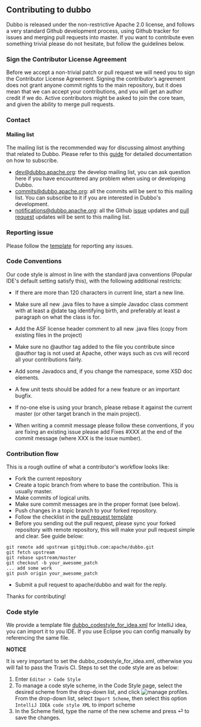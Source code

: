 ## Contributing to dubbo

Dubbo is released under the non-restrictive Apache 2.0 license, and follows a very standard Github development process,
using Github tracker for issues and merging pull requests into master. If you want to contribute even something trivial
please do not hesitate, but follow the guidelines below.

### Sign the Contributor License Agreement

Before we accept a non-trivial patch or pull request we will need you to sign the Contributor License Agreement. Signing
the contributor’s agreement does not grant anyone commit rights to the main repository, but it does mean that we can
accept your contributions, and you will get an author credit if we do. Active contributors might be asked to join the
core team, and given the ability to merge pull requests.

### Contact

#### Mailing list

The mailing list is the recommended way for discussing almost anything that related to Dubbo. Please refer to
this [guide](https://github.com/apache/dubbo/wiki/Mailing-list-subscription-guide) for detailed documentation on how to
subscribe.

- [dev@dubbo.apache.org](mailto:dev-subscribe@dubbo.apache.org): the develop mailing list, you can ask question here if
  you have encountered any problem when using or developing Dubbo.
- [commits@dubbo.apache.org](mailto:commits-subscribe@dubbo.apache.org): all the commits will be sent to this mailing
  list. You can subscribe to it if you are interested in Dubbo's development.
- [notifications@dubbo.apache.org](mailto:notifications-subscribe@dubbo.apache.org): all the
  Github [issue](https://github.com/apache/dubbo/issues) updates
  and [pull request](https://github.com/apache/dubbo/pulls) updates will be sent to this mailing list.

### Reporting issue

Please follow the [template](https://github.com/apache/dubbo/issues/new?template=dubbo-issue-report-template.md) for
reporting any issues.

### Code Conventions

Our code style is almost in line with the standard java conventions (Popular IDE's default setting satisfy this), with
the following additional restricts:

* If there are more than 120 characters in current line, start a new line.

* Make sure all new .java files to have a simple Javadoc class comment with at least a @date tag identifying birth, and
  preferably at least a paragraph on what the class is for.

* Add the ASF license header comment to all new .java files (copy from existing files in the project)

* Make sure no @author tag added to the file you contribute since @author tag is not used at Apache, other ways such as
  cvs will record all your contributions fairly.

* Add some Javadocs and, if you change the namespace, some XSD doc elements.

* A few unit tests should be added for a new feature or an important bugfix.

* If no-one else is using your branch, please rebase it against the current master (or other target branch in the main
  project).

* When writing a commit message please follow these conventions, if you are fixing an existing issue please add Fixes
  #XXX at the end of the commit message (where XXX is the issue number).

### Contribution flow

This is a rough outline of what a contributor's workflow looks like:

* Fork the current repository
* Create a topic branch from where to base the contribution. This is usually master.
* Make commits of logical units.
* Make sure commit messages are in the proper format (see below).
* Push changes in a topic branch to your forked repository.
* Follow the checklist in
  the [pull request template](https://github.com/apache/dubbo/blob/master/PULL_REQUEST_TEMPLATE.md)
* Before you sending out the pull request, please sync your forked repository with remote repository, this will make
  your pull request simple and clear. See guide below:

```
git remote add upstream git@github.com:apache/dubbo.git
git fetch upstream
git rebase upstream/master
git checkout -b your_awesome_patch
... add some work
git push origin your_awesome_patch
```

* Submit a pull request to apache/dubbo and wait for the reply.

Thanks for contributing!

### Code style

We provide a template
file [dubbo_codestyle_for_idea.xml](https://github.com/apache/dubbo/tree/master/codestyle/dubbo_codestyle_for_idea.xml)
for IntelliJ idea, you can import it to you IDE.
If you use Eclipse you can config manually by referencing the same file.

**NOTICE**

It is very important to set the dubbo_codestyle_for_idea.xml, otherwise you will fail to pass the Travis CI. Steps to
set the code style are as below:

1. Enter `Editor > Code Style`
2. To manage a code style scheme, in the Code Style page, select the desired scheme from the drop-down list, and
   click ![manage profiles](codestyle/manage_profiles.png).
   From the drop-down list, select `Import Scheme`, then select this option `IntelliJ IDEA code style XML` to import
   scheme
3. In the Scheme field, type the name of the new scheme and press ⏎ to save the changes.


